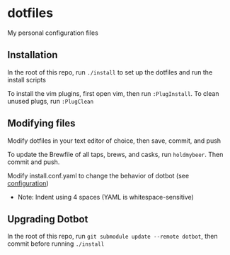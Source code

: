 # dotfiles

My personal configuration files

## Installation
In the root of this repo, run `./install` to set up the dotfiles and run the install scripts

To install the vim plugins, first open vim, then run `:PlugInstall`. To clean unused plugs, run `:PlugClean`

## Modifying files
Modify dotfiles in your text editor of choice, then save, commit, and push

To update the Brewfile of all taps, brews, and casks, run `holdmybeer`. Then commit and push.

Modify install.conf.yaml to change the behavior of dotbot (see [configuration](https://github.com/anishathalye/dotbot#Configuration))
- Note: Indent using 4 spaces (YAML is whitespace-sensitive)

## Upgrading Dotbot
In the root of this repo, run `git submodule update --remote dotbot`, then commit before running `./install`
